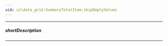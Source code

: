 ```yaml
---
uid: ui\data_grid:SummaryTotalItem.skipEmptyValues
---
```

---
##### shortDescription
<!-- %shortDescription% -->

---
<!--
&lt;!-- %fullDescription% --&gt;

&lt;!-- import * from 'api-reference\10 UI Components\dxDataGrid\1 Configuration\summary\groupItems\skipEmptyValues.md' --&gt;
-->